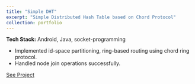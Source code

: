 ```yaml
---
title: "Simple DHT"
excerpt: "Simple Distributed Hash Table based on Chord Protocol"
collection: portfolio
---
```


**Tech Stack:** Android, Java, socket-programming

* Implemented id-space partitioning, ring-based routing using chord ring protocol.
* Handled node join operations successfully.

[See Project](https://github.com/MonicaVashu/Distributed-Systems/tree/master/SimpleDht)
